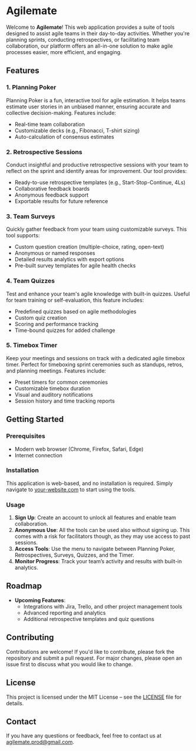 # Agilemate

Welcome to **Agilemate**! 
This web application provides a suite of tools designed to assist agile teams in their day-to-day activities. Whether you're planning sprints, conducting retrospectives, or facilitating team collaboration, our platform offers an all-in-one solution to make agile processes easier, more efficient, and engaging.

## Features

### 1. Planning Poker
Planning Poker is a fun, interactive tool for agile estimation. It helps teams estimate user stories in an unbiased manner, ensuring accurate and collective decision-making. Features include:
- Real-time team collaboration
- Customizable decks (e.g., Fibonacci, T-shirt sizing)
- Auto-calculation of consensus estimates

### 2. Retrospective Sessions
Conduct insightful and productive retrospective sessions with your team to reflect on the sprint and identify areas for improvement. Our tool provides:
- Ready-to-use retrospective templates (e.g., Start-Stop-Continue, 4Ls)
- Collaborative feedback boards
- Anonymous feedback support
- Exportable results for future reference

### 3. Team Surveys
Quickly gather feedback from your team using customizable surveys. This tool supports:
- Custom question creation (multiple-choice, rating, open-text)
- Anonymous or named responses
- Detailed results analytics with export options
- Pre-built survey templates for agile health checks

### 4. Team Quizzes
Test and enhance your team's agile knowledge with built-in quizzes. Useful for team training or self-evaluation, this feature includes:
- Predefined quizzes based on agile methodologies
- Custom quiz creation
- Scoring and performance tracking
- Time-bound quizzes for added challenge

### 5. Timebox Timer
Keep your meetings and sessions on track with a dedicated agile timebox timer. Perfect for timeboxing sprint ceremonies such as standups, retros, and planning meetings. Features include:
- Preset timers for common ceremonies
- Customizable timebox duration
- Visual and auditory notifications
- Session history and time tracking reports

## Getting Started

### Prerequisites
- Modern web browser (Chrome, Firefox, Safari, Edge)
- Internet connection

### Installation
This application is web-based, and no installation is required. Simply navigate to [your-website.com](https://your-website.com) to start using the tools.

### Usage
1. **Sign Up**: Create an account to unlock all features and enable team collaboration.
2. **Anonymous Use**: All the tools can be used also without signing up. This comes with a risk for facilitators though, as they may use access to past sessions.
3. **Access Tools**: Use the menu to navigate between Planning Poker, Retrospectives, Surveys, Quizzes, and the Timer.
4. **Monitor Progress**: Track your team’s activity and results with built-in analytics.

## Roadmap

- **Upcoming Features**:
  - Integrations with Jira, Trello, and other project management tools
  - Advanced reporting and analytics
  - Additional retrospective templates and quiz questions

## Contributing

Contributions are welcome! If you'd like to contribute, please fork the repository and submit a pull request. For major changes, please open an issue first to discuss what you would like to change.

## License

This project is licensed under the MIT License – see the [LICENSE](LICENSE) file for details.

## Contact

If you have any questions or feedback, feel free to contact us at [agilemate.prod@gmail.com](mailto:agilemate.prod@gmail.com).
